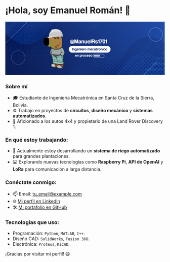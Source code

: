 # ¡Hola, soy Emanuel Román! 👋

![Mi imagen](GITHUB-EMANUEL.png)

### Sobre mí
- 🎓 Estudiante de Ingeniería Mecatrónica en Santa Cruz de la Sierra, Bolivia.
- ⚙️ Trabajo en proyectos de **circuitos**, **diseño mecánico** y **sistemas automatizados**.
- 🚗 Aficionado a los autos 4x4 y propietario de una Land Rover Discovery 1.

### En qué estoy trabajando:
- 🌱 Actualmente estoy desarrollando un **sistema de riego automatizado** para grandes plantaciones.
- 💻 Explorando nuevas tecnologías como **Raspberry Pi**, **API de OpenAI** y **LoRa** para comunicación a larga distancia.

### Conéctate conmigo:
- 📫 Email: tu_email@example.com
- 🌐 [Mi perfil en LinkedIn](https://www.linkedin.com/in/emanuel-roman-b4a2ba175/)
- 🛠️ [Mi portafolio en GitHub](https://github.com/ManuelRs1701?tab=repositories)

### Tecnologías que uso:
- Programación: `Python`, `MATLAB`, `C++`.
- Diseño CAD: `SolidWorks`, `Fusion 360`.
- Electrónica: `Proteus`, `KiCAD`.

¡Gracias por visitar mi perfil! 😄
